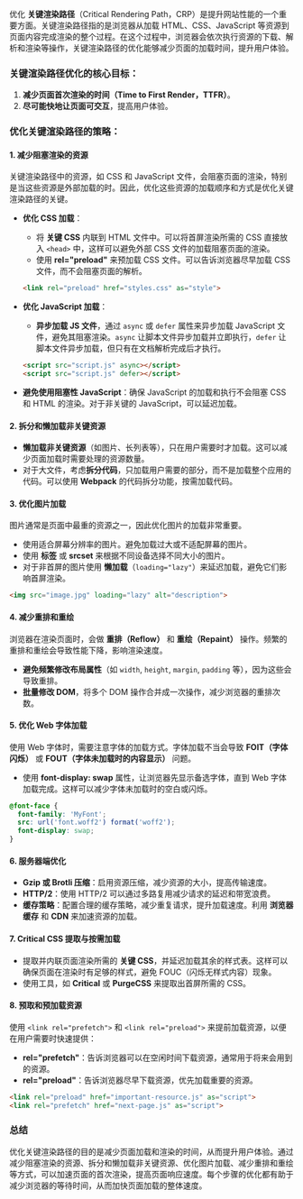 优化 **关键渲染路径**（Critical Rendering Path，CRP）是提升网站性能的一个重要方面。关键渲染路径指的是浏览器从加载 HTML、CSS、JavaScript 等资源到页面内容完成渲染的整个过程。在这个过程中，浏览器会依次执行资源的下载、解析和渲染等操作，关键渲染路径的优化能够减少页面的加载时间，提升用户体验。

### 关键渲染路径优化的核心目标：

1. **减少页面首次渲染的时间（Time to First Render，TTFR）**。
2. **尽可能快地让页面可交互**，提高用户体验。

### 优化关键渲染路径的策略：

#### 1. **减少阻塞渲染的资源**

关键渲染路径中的资源，如 CSS 和 JavaScript 文件，会阻塞页面的渲染，特别是当这些资源是外部加载的时。因此，优化这些资源的加载顺序和方式是优化关键渲染路径的关键。

- **优化 CSS 加载**：

  - 将 **关键 CSS** 内联到 HTML 文件中。可以将首屏渲染所需的 CSS 直接放入 `<head>` 中，这样可以避免外部 CSS 文件的加载阻塞页面的渲染。
  - 使用 **rel="preload"** 来预加载 CSS 文件。可以告诉浏览器尽早加载 CSS 文件，而不会阻塞页面的解析。

  ```html
  <link rel="preload" href="styles.css" as="style">
  ```

- **优化 JavaScript 加载**：

  - **异步加载 JS 文件**，通过 `async` 或 `defer` 属性来异步加载 JavaScript 文件，避免其阻塞渲染。`async` 让脚本文件异步加载并立即执行，`defer` 让脚本文件异步加载，但只有在文档解析完成后才执行。

  ```html
  <script src="script.js" async></script>
  <script src="script.js" defer></script>
  ```

- **避免使用阻塞性 JavaScript**：确保 JavaScript 的加载和执行不会阻塞 CSS 和 HTML 的渲染。对于非关键的 JavaScript，可以延迟加载。

#### 2. **拆分和懒加载非关键资源**

- **懒加载非关键资源**（如图片、长列表等），只在用户需要时才加载。这可以减少页面加载时需要处理的资源数量。
- 对于大文件，考虑**拆分代码**，只加载用户需要的部分，而不是加载整个应用的代码。可以使用 **Webpack** 的代码拆分功能，按需加载代码。

#### 3. **优化图片加载**

图片通常是页面中最重的资源之一，因此优化图片的加载非常重要。

- 使用适合屏幕分辨率的图片。避免加载过大或不适配屏幕的图片。
- 使用 **<picture> 标签** 或 **srcset** 来根据不同设备选择不同大小的图片。
- 对于非首屏的图片使用 **懒加载**（`loading="lazy"`）来延迟加载，避免它们影响首屏渲染。

```html
<img src="image.jpg" loading="lazy" alt="description">
```

#### 4. **减少重排和重绘**

浏览器在渲染页面时，会做 **重排（Reflow）** 和 **重绘（Repaint）** 操作。频繁的重排和重绘会导致性能下降，影响渲染速度。

- **避免频繁修改布局属性**（如 `width`, `height`, `margin`, `padding` 等），因为这些会导致重排。
- **批量修改 DOM**，将多个 DOM 操作合并成一次操作，减少浏览器的重排次数。

#### 5. **优化 Web 字体加载**

使用 Web 字体时，需要注意字体的加载方式。字体加载不当会导致 **FOIT（字体闪烁）** 或 **FOUT（字体未加载时的内容显示）** 问题。

- 使用 **font-display: swap** 属性，让浏览器先显示备选字体，直到 Web 字体加载完成。这样可以减少字体未加载时的空白或闪烁。

```css
@font-face {
  font-family: 'MyFont';
  src: url('font.woff2') format('woff2');
  font-display: swap;
}
```

#### 6. **服务器端优化**

- **Gzip 或 Brotli 压缩**：启用资源压缩，减少资源的大小，提高传输速度。
- **HTTP/2**：使用 HTTP/2 可以通过多路复用减少请求的延迟和带宽浪费。
- **缓存策略**：配置合理的缓存策略，减少重复请求，提升加载速度。利用 **浏览器缓存** 和 **CDN** 来加速资源的加载。

#### 7. **Critical CSS 提取与按需加载**

- 提取并内联页面渲染所需的 **关键 CSS**，并延迟加载其余的样式表。这样可以确保页面在渲染时有足够的样式，避免 FOUC（闪烁无样式内容）现象。
- 使用工具，如 **Critical** 或 **PurgeCSS** 来提取出首屏所需的 CSS。

#### 8. **预取和预加载资源**

使用 `<link rel="prefetch">` 和 `<link rel="preload">` 来提前加载资源，以便在用户需要时快速提供：

- **rel="prefetch"**：告诉浏览器可以在空闲时间下载资源，通常用于将来会用到的资源。
- **rel="preload"**：告诉浏览器尽早下载资源，优先加载重要的资源。

```html
<link rel="preload" href="important-resource.js" as="script">
<link rel="prefetch" href="next-page.js" as="script">
```

### 总结

优化关键渲染路径的目的是减少页面加载和渲染的时间，从而提升用户体验。通过减少阻塞渲染的资源、拆分和懒加载非关键资源、优化图片加载、减少重排和重绘等方式，可以加速页面的首次渲染，提高页面响应速度。每个步骤的优化都有助于减少浏览器的等待时间，从而加快页面加载的整体速度。